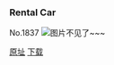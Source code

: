 ### Rental Car
No.1837
![图片不见了~~~](https://imgs.xkcd.com/comics/rental_car.png)

[原址](https://xkcd.com//1837) [下载](https://imgs.xkcd.com/comics/rental_car.png)

